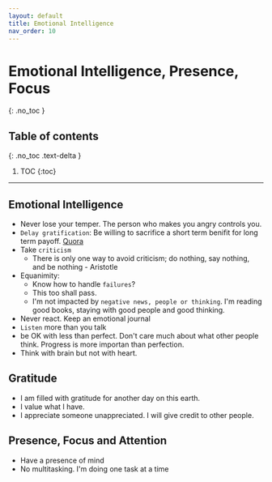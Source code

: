 ```yaml
---
layout: default
title: Emotional Intelligence
nav_order: 10
---
```


# Emotional Intelligence, Presence, Focus
{: .no_toc }

## Table of contents
{: .no_toc .text-delta }

1. TOC
{:toc}

---

## Emotional Intelligence

* Never lose your temper. The person who makes you angry controls you.
* `Delay gratification`: Be willing to sacrifice a short term benifit for long term payoff. [Quora](https://www.quora.com/SuccessFactors-What-is-the-reason-behind-your-success/answer/Nicolas-Cole-1)
* Take `criticism`
    * There is only one way to avoid criticism; do nothing, say nothing, and be nothing - Aristotle
* Equanimity:
    * Know how to handle `failures`?
    * This too shall pass.
    * I'm not impacted by `negative news, people or thinking`. I'm reading good books, staying with good people and good thinking.
* Never react. Keep an emotional journal
* `Listen` more than you talk
* be OK with less than perfect. Don't care much about what other people think. Progress is more importan than perfection.
* Think with brain but not with heart. 

## Gratitude

* I am filled with gratitude for another day on this earth.
* I value what I have.
* I appreciate someone unappreciated. I will give credit to other people.

## Presence, Focus and Attention

* Have a presence of mind
* No multitasking. I'm doing one task at a time
